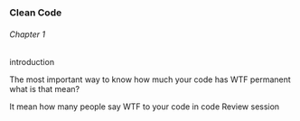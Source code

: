 ### Clean Code

###### Chapter 1

introduction

The most important way to know how much your code has WTF permanent what is that mean?

It mean how many people say WTF to your code  in code Review session 

  
